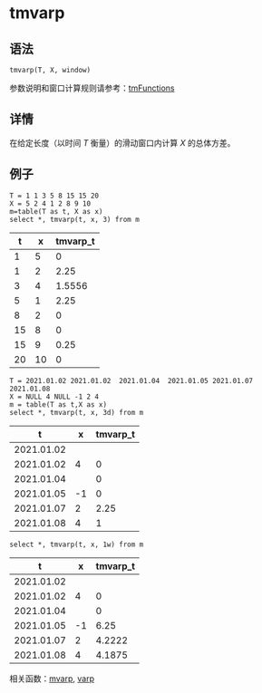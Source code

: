 # tmvarp

## 语法

`tmvarp(T, X, window)`

参数说明和窗口计算规则请参考：[tmFunctions](../themes/tmFunctions.html)

## 详情

在给定长度（以时间 *T* 衡量）的滑动窗口内计算 *X* 的总体方差。

## 例子

```
T = 1 1 3 5 8 15 15 20
X = 5 2 4 1 2 8 9 10
m=table(T as t, X as x)
select *, tmvarp(t, x, 3) from m
```

| t | x | tmvarp\_t |
| --- | --- | --- |
| 1 | 5 | 0 |
| 1 | 2 | 2.25 |
| 3 | 4 | 1.5556 |
| 5 | 1 | 2.25 |
| 8 | 2 | 0 |
| 15 | 8 | 0 |
| 15 | 9 | 0.25 |
| 20 | 10 | 0 |

```
T = 2021.01.02 2021.01.02  2021.01.04  2021.01.05 2021.01.07 2021.01.08
X = NULL 4 NULL -1 2 4
m = table(T as t,X as x)
select *, tmvarp(t, x, 3d) from m
```

| t | x | tmvarp\_t |
| --- | --- | --- |
| 2021.01.02 |  |  |
| 2021.01.02 | 4 | 0 |
| 2021.01.04 |  | 0 |
| 2021.01.05 | -1 | 0 |
| 2021.01.07 | 2 | 2.25 |
| 2021.01.08 | 4 | 1 |

```
select *, tmvarp(t, x, 1w) from m
```

| t | x | tmvarp\_t |
| --- | --- | --- |
| 2021.01.02 |  |  |
| 2021.01.02 | 4 | 0 |
| 2021.01.04 |  | 0 |
| 2021.01.05 | -1 | 6.25 |
| 2021.01.07 | 2 | 4.2222 |
| 2021.01.08 | 4 | 4.1875 |

相关函数：[mvarp](../m/mvarp.html), [varp](../v/varp.html)

